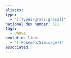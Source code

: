 ```yaml
---
aliases: 
type:
  - "[[Types/grass|grass]]"
national dex number: 511
tags:
  - Unova
evolution line:
  - "[[Pokémon/Simisage]]"
associated: 
---
```

